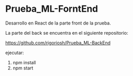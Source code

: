 # Prueba_ML-ForntEnd


Desarrollo en React de la parte front de la prueba.

La parte del back se encuentra en el siguiente repositorio:

https://github.com/rigoriosh/Prueba_ML-BackEnd


ejecutar:
  1. npm install
  2. npm start
